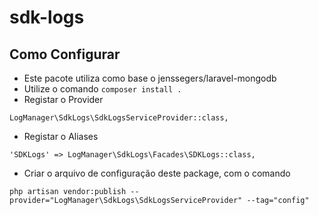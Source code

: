 # sdk-logs

## Como Configurar
- Este pacote utiliza como base o jenssegers/laravel-mongodb
- Utilize o comando `composer install .`
- Registar o Provider
```
LogManager\SdkLogs\SdkLogsServiceProvider::class,
```
- Registar o Aliases
```
'SDKLogs' => LogManager\SdkLogs\Facades\SDKLogs::class,
```
- Criar o arquivo de configuração deste package, com o comando 
```
php artisan vendor:publish --provider="LogManager\SdkLogs\SdkLogsServiceProvider" --tag="config"
```
